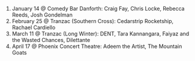 1. January 14 @ Comedy Bar Danforth: Craig Fay, Chris Locke, Rebecca Reeds, Josh Gondelman
1. February 25 @ Tranzac (Southern Cross): Cedarstrip Rocketship, Rachael Cardiello
1. March 11 @ Tranzac (Long Winter): DENT, Tara Kannangara, Faiyaz and the Wasted Chances, Dilettante
1. April 17 @ Phoenix Concert Theatre: Adeem the Artist, The Mountain Goats
